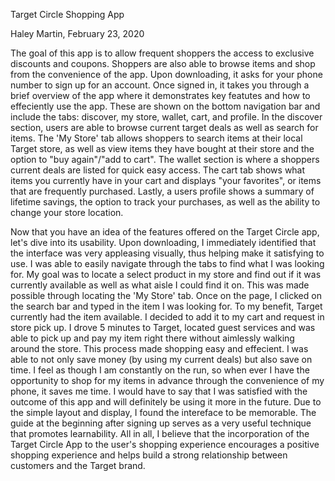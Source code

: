 Target Circle Shopping App

Haley Martin, February 23, 2020

The goal of this app is to allow frequent shoppers the access to exclusive discounts and coupons. Shoppers are also able to browse items and shop from the convenience of the app. Upon downloading, it asks for your phone number to sign up for an account. Once signed in, it takes you through a brief overview of the app where it demonstrates key featutes and how to effeciently use the app. These are shown on the bottom navigation bar and include the tabs: discover, my store, wallet, cart, and profile. In the discover section, users are able to browse current target deals as well as search for items. The 'My Store' tab allows shoppers to search items at their local Target store, as well as view items they have bought at their store and the option to "buy again"/"add to cart". The wallet section is where a shoppers current deals are listed for quick easy access. The cart tab shows what items you currently have in your cart and displays "your favorites", or items that are frequently purchased. Lastly, a users profile shows a summary of lifetime savings, the option to track your purchases, as well as the ability to change your store location. 

Now that you have an idea of the features offered on the Target Circle app, let's dive into its usability. Upon downloading, I immediately identified that the interface was very appleasing visually, thus helping make it satisfying to use. I was able to easily navigate through the tabs to find what I was looking for. My goal was to locate a select product in my store and find out if it was currently available as well as what aisle I could find it on. This was made possible through locating the 'My Store' tab. Once on the page, I clicked on the search bar and typed in the item I was looking for. To my benefit, Target currently had the item available. I decided to add it to my cart and request in store pick up. I drove 5 minutes to Target, located guest services and was able to pick up and pay my item right there without aimlessly walking around the store. This process made shopping easy and effecient. I was able to not only save money (by using my current deals) but also save on time. I feel as though I am constantly on the run, so when ever I have the opportunity to shop for my items in advance through the convenience of my phone, it saves me time. I would have to say that I was satisfied with the outcome of this app and will definitely be using it more in the future. Due to the simple layout and display, I found the intereface to be memorable. The guide at the beginning after signing up serves as a very useful technique that promotes learnability. All in all, I believe that the incorporation of the Target Circle App to the user's shopping experience encourages a positive shopping experience and helps build a strong relationship between customers and the Target brand. 

